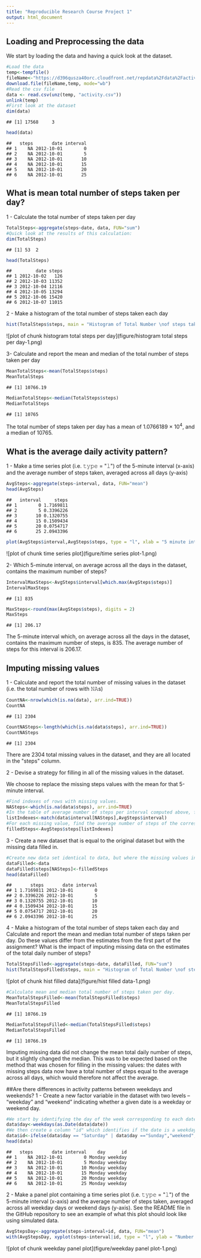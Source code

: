 ```yaml
---
title: "Reproducible Research Course Project 1"
output: html_document
---
```




## Loading and Preprocessing the data

We start by loading the data and having a quick look at the dataset.


```r
#Load the data
temp<-tempfile()
fileName<-"https://d396qusza40orc.cloudfront.net/repdata%2Fdata%2Factivity.zip"
download.file(fileName,temp, mode="wb")
#Read the csv file
data <- read.csv(unz(temp, "activity.csv"))
unlink(temp)
#First look at the dataset
dim(data)
```

```
## [1] 17568     3
```

```r
head(data)
```

```
##   steps       date interval
## 1    NA 2012-10-01        0
## 2    NA 2012-10-01        5
## 3    NA 2012-10-01       10
## 4    NA 2012-10-01       15
## 5    NA 2012-10-01       20
## 6    NA 2012-10-01       25
```

## What is mean total number of steps taken per day?

1 - Calculate the total number of steps taken per day

```r
TotalSteps<-aggregate(steps~date, data, FUN="sum")
#Quick look at the results of this calculation:
dim(TotalSteps)
```

```
## [1] 53  2
```

```r
head(TotalSteps)
```

```
##         date steps
## 1 2012-10-02   126
## 2 2012-10-03 11352
## 3 2012-10-04 12116
## 4 2012-10-05 13294
## 5 2012-10-06 15420
## 6 2012-10-07 11015
```

2 - Make a histogram of the total number of steps taken each day

```r
hist(TotalSteps$steps, main = "Histogram of Total Number \nof steps taken each day", xlab = "Total Number of steps taken per day", ylim = c(0,30))
```

![plot of chunk histogram total steps per day](figure/histogram total steps per day-1.png)

 3- Calculate and report the mean and median of the total number of steps taken per day

```r
MeanTotalSteps<-mean(TotalSteps$steps)
MeanTotalSteps
```

```
## [1] 10766.19
```

```r
MedianTotalSteps<-median(TotalSteps$steps)
MedianTotalSteps
```

```
## [1] 10765
```
 The total number of steps taken per day has a mean of 1.0766189 &times; 10<sup>4</sup>, and a median of 10765.
 
## What is the average daily activity pattern?

1 - Make a time series plot (i.e. 𝚝𝚢𝚙𝚎 = "𝚕") of the 5-minute interval (x-axis) and the average number of steps taken, averaged across all days (y-axis)

```r
AvgSteps<-aggregate(steps~interval, data, FUN="mean")
head(AvgSteps)
```

```
##   interval     steps
## 1        0 1.7169811
## 2        5 0.3396226
## 3       10 0.1320755
## 4       15 0.1509434
## 5       20 0.0754717
## 6       25 2.0943396
```

```r
plot(AvgSteps$interval,AvgSteps$steps, type = "l", xlab = "5 minute interval", ylab = "Average number of steps taken", main = "Average number of steps \nacross all days per 5-minute interval")
```

![plot of chunk time series plot](figure/time series plot-1.png)

2- Which 5-minute interval, on average across all the days in the dataset, contains the maximum number of steps?


```r
IntervalMaxSteps<-AvgSteps$interval[which.max(AvgSteps$steps)]
IntervalMaxSteps
```

```
## [1] 835
```

```r
MaxSteps<-round(max(AvgSteps$steps), digits = 2)
MaxSteps
```

```
## [1] 206.17
```

The 5-minute interval which, on average across all the days in the dataset, contains the maximum number of steps, is 835. The average number of steps for this interval is 206.17.

## Imputing missing values

1 - Calculate and report the total number of missing values in the dataset (i.e. the total number of rows with 𝙽𝙰s)

```r
CountNA<-nrow(which(is.na(data), arr.ind=TRUE))
CountNA
```

```
## [1] 2304
```

```r
CountNASteps<-length(which(is.na(data$steps), arr.ind=TRUE))
CountNASteps
```

```
## [1] 2304
```
There are 2304 total missing values in the dataset, and they are all located in the "steps" column.

2 - Devise a strategy for filling in all of the missing values in the dataset. 

We choose to replace the missing steps values with the mean for that 5-minute interval.


```r
#Find indexes of rows with missing values.
NASteps<-which(is.na(data$steps), arr.ind=TRUE)
#In the table of average number of steps per interval computed above, find the indexes of the intervals of the missing values.
listIndexes<-match(data$interval[NASteps],AvgSteps$interval)
#For each missing value, find the average number of steps of the corresponding interval. 
filledSteps<-AvgSteps$steps[listIndexes]
```


3 - Create a new dataset that is equal to the original dataset but with the missing data filled in.

```r
#Create new data set identical to data, but where the missing values in the "steps" column have been replaced by the average number of steps for the interval.
dataFilled<-data
dataFilled$steps[NASteps]<-filledSteps
head(dataFilled)
```

```
##       steps       date interval
## 1 1.7169811 2012-10-01        0
## 2 0.3396226 2012-10-01        5
## 3 0.1320755 2012-10-01       10
## 4 0.1509434 2012-10-01       15
## 5 0.0754717 2012-10-01       20
## 6 2.0943396 2012-10-01       25
```

4 - Make a histogram of the total number of steps taken each day and Calculate and report the mean and median total number of steps taken per day. Do these values differ from the estimates from the first part of the assignment? What is the impact of imputing missing data on the estimates of the total daily number of steps?

```r
TotalStepsFilled<-aggregate(steps~date, dataFilled, FUN="sum")
hist(TotalStepsFilled$steps, main = "Histogram of Total Number \nof steps taken each day (missing values replaced)", xlab = "Total Number of steps taken per day")
```

![plot of chunk hist filled data](figure/hist filled data-1.png)

```r
#Calculate mean and median total number of steps taken per day.
MeanTotalStepsFilled<-mean(TotalStepsFilled$steps)
MeanTotalStepsFilled
```

```
## [1] 10766.19
```

```r
MedianTotalStepsFilled<-median(TotalStepsFilled$steps)
MedianTotalStepsFilled
```

```
## [1] 10766.19
```
Imputing missing data did not change the mean total daily number of steps, but it slightly changed the median. This was to be expected based on the method that was chosen for filling in the missing values: the dates with missing steps data now have a total number of steps equal to the average across all days, which would therefore not affect the average.

##Are there differences in activity patterns between weekdays and weekends?
1 - Create a new factor variable in the dataset with two levels – “weekday” and “weekend” indicating whether a given date is a weekday or weekend day.

```r
#We start by identifying the day of the week corresponding to each date.
data$day<-weekdays(as.Date(data$date))
#We then create a column "id" which identifies if the date is a weekday or weekend day.
data$id<-ifelse(data$day == "Saturday" | data$day =="Sunday","weekend","weekday")
head(data)
```

```
##   steps       date interval    day      id
## 1    NA 2012-10-01        0 Monday weekday
## 2    NA 2012-10-01        5 Monday weekday
## 3    NA 2012-10-01       10 Monday weekday
## 4    NA 2012-10-01       15 Monday weekday
## 5    NA 2012-10-01       20 Monday weekday
## 6    NA 2012-10-01       25 Monday weekday
```

2 - Make a panel plot containing a time series plot (i.e. 𝚝𝚢𝚙𝚎 = "𝚕") of the 5-minute interval (x-axis) and the average number of steps taken, averaged across all weekday days or weekend days (y-axis). See the README file in the GitHub repository to see an example of what this plot should look like using simulated data.

```r
AvgStepsDay<-aggregate(steps~interval+id, data, FUN="mean")
with(AvgStepsDay, xyplot(steps~interval|id, type = "l", ylab = "Number of steps", layout = c(1,2)))
```

![plot of chunk weekday panel plot](figure/weekday panel plot-1.png)
